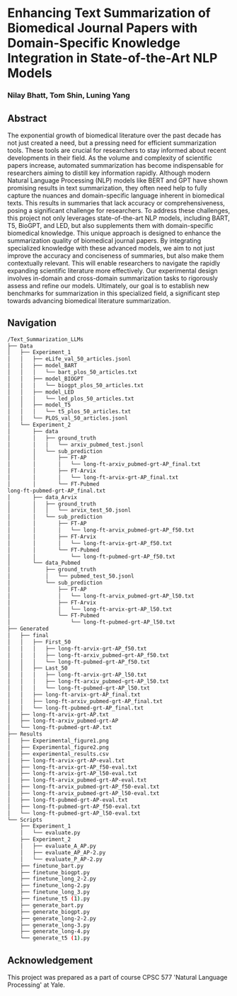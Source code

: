 # Enhancing Text Summarization of Biomedical Journal Papers with Domain-Specific Knowledge Integration in State-of-the-Art NLP Models

### Nilay Bhatt, Tom Shin, Luning Yang

## Abstract
The exponential growth of biomedical literature over the past decade has not just created a need, but a pressing need for efficient summarization tools. These tools are crucial for researchers to stay informed about recent developments in their field. 
As the volume and complexity of scientific papers increase, automated summarization has become indispensable for researchers aiming to distill key information rapidly. 
Although modern Natural Language Processing (NLP) models like BERT and GPT have shown promising results in text summarization, they often need help to fully capture the nuances and domain-specific language inherent in biomedical texts. This results in summaries that lack accuracy or comprehensiveness, posing a significant challenge for researchers.
To address these challenges, this project not only leverages state-of-the-art NLP models, including BART, T5, BioGPT, and LED, but also supplements them with domain-specific biomedical knowledge. 
This unique approach is designed to enhance the summarization quality of biomedical journal papers.
By integrating specialized knowledge with these advanced models, we aim to not just improve the accuracy and conciseness of summaries, but also make them contextually relevant. 
This will enable researchers to navigate the rapidly expanding scientific literature more effectively. 
Our experimental design involves in-domain and cross-domain summarization tasks to rigorously assess and refine our models. 
Ultimately, our goal is to establish new benchmarks for summarization in this specialized field, a significant step towards advancing biomedical literature summarization.

## Navigation

```bash
/Text_Summarization_LLMs
├── Data
│   ├── Experiment_1
│   │   ├── eLife_val_50_articles.jsonl
│   │   ├── model_BART
│   │   │   └── bart_plos_50_articles.txt
│   │   ├── model_BIOGPT
│   │   │   └── biogpt_plos_50_articles.txt
│   │   ├── model_LED
│   │   │   └── led_plos_50_articles.txt
│   │   ├── model_T5
│   │   │   └── t5_plos_50_articles.txt
│   │   └── PLOS_val_50_articles.jsonl
│   └── Experiment_2
│       ├── data
│       │   ├── ground_truth
│       │   │   └── arxiv_pubmed_test.jsonl
│       │   └── sub_prediction
│       │       ├── FT-AP
│       │       │   └── long-ft-arxiv_pubmed-grt-AP_final.txt
│       │       ├── FT-Arvix
│       │       │   └── long-ft-arvix-grt-AP_final.txt
│       │       └── FT-Pubmed
long-ft-pubmed-grt-AP_final.txt
│       ├── data_Arvix
│       │   ├── ground_truth
│       │   │   └── arvix_test_50.jsonl
│       │   └── sub_prediction
│       │       ├── FT-AP
│       │       │   └── long-ft-arvix_pubmed-grt-AP_f50.txt
│       │       ├── FT-Arvix
│       │       │   └── long-ft-arvix-grt-AP_f50.txt
│       │       └── FT-Pubmed
│       │           └── long-ft-pubmed-grt-AP_f50.txt
│       └── data_Pubmed
│           ├── ground_truth
│           │   └── pubmed_test_50.jsonl
│           └── sub_prediction
│               ├── FT-AP
│               │   └── long-ft-arvix_pubmed-grt-AP_l50.txt
│               ├── FT-Arvix
│               │   └── long-ft-arvix-grt-AP_l50.txt
│               └── FT-Pubmed
│                   └── long-ft-pubmed-grt-AP_l50.txt
├── Generated
│   ├── final
│   │   ├── First_50
│   │   │   ├── long-ft-arvix-grt-AP_f50.txt
│   │   │   ├── long-ft-arxiv_pubmed-grt-AP_f50.txt
│   │   │   └── long-ft-pubmed-grt-AP_f50.txt
│   │   ├── Last_50
│   │   │   ├── long-ft-arvix-grt-AP_l50.txt
│   │   │   ├── long-ft-arxiv_pubmed-grt-AP_l50.txt
│   │   │   └── long-ft-pubmed-grt-AP_l50.txt
│   │   ├── long-ft-arvix-grt-AP_final.txt
│   │   ├── long-ft-arxiv_pubmed-grt-AP_final.txt
│   │   └── long-ft-pubmed-grt-AP_final.txt
│   ├── long-ft-arvix-grt-AP.txt
│   ├── long-ft-arxiv_pubmed-grt-AP
│   └── long-ft-pubmed-grt-AP.txt
├── Results
│   ├── Experimental_figure1.png
│   ├── Experimental_figure2.png
│   ├── experimental_results.csv
│   ├── long-ft-arvix-grt-AP-eval.txt
│   ├── long-ft-arvix-grt-AP_f50-eval.txt
│   ├── long-ft-arvix-grt-AP_l50-eval.txt
│   ├── long-ft-arvix_pubmed-grt-AP-eval.txt
│   ├── long-ft-arvix_pubmed-grt-AP_f50-eval.txt
│   ├── long-ft-arvix_pubmed-grt-AP_l50-eval.txt
│   ├── long-ft-pubmed-grt-AP-eval.txt
│   ├── long-ft-pubmed-grt-AP_f50-eval.txt
│   └── long-ft-pubmed-grt-AP_l50-eval.txt
└── Scripts
    ├── Experiment_1
    │   └── evaluate.py
    ├── Experiment_2
    │   ├── evaluate_A_AP.py
    │   ├── evaluate_AP_AP-2.py
    │   └── evaluate_P_AP-2.py
    ├── finetune_bart.py
    ├── finetune_biogpt.py
    ├── finetune_long_2-2.py
    ├── finetune_long-2.py
    ├── finetune_long_3.py
    ├── finetune_t5 (1).py
    ├── generate_bart.py
    ├── generate_biogpt.py
    ├── generate_long-2-2.py
    ├── generate_long-3.py
    ├── generate_long-4.py
    └── generate_t5 (1).py
```

## Acknowledgement

This project was prepared as a part of course CPSC 577 'Natural Language Processing' at Yale.


